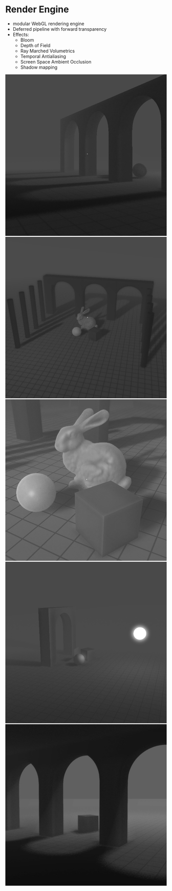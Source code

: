 # Render Engine

 - modular WebGL rendering engine
 - Deferred pipeline with forward transparency
 - Effects:
    - Bloom
    - Depth of Field
    - Ray Marched Volumetrics
    - Temporal Antialiasing
    - Screen Space Ambient Occlusion
    - Shadow mapping

 ![Alt text](images/screens/0.jpg?raw=true "Title")
 ![Alt text](images/screens/1.jpg?raw=true "Title")
 ![Alt text](images/screens/2.jpg?raw=true "Title")
 ![Alt text](images/screens/3.jpg?raw=true "Title")
 ![Alt text](images/screens/4.jpg?raw=true "Title")